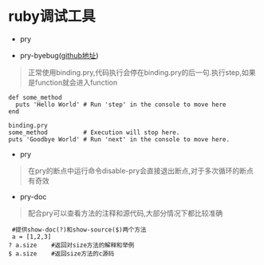 # ruby调试工具

- pry

- pry-byebug([github地址](https://github.com/deivid-rodriguez/pry-byebug))
> 正常使用binding.pry,代码执行会停在binding.pry的后一句.执行step,如果是function就会进入function

~~~~
def some_method
  puts 'Hello World' # Run 'step' in the console to move here
end

binding.pry
some_method          # Execution will stop here.
puts 'Goodbye World' # Run 'next' in the console to move here.

~~~~

- pry
> 在pry的断点中运行命令disable-pry会直接退出断点,对于多次循环的断点有奇效

- pry-doc
> 配合pry可以查看方法的注释和源代码,大部分情况下都比较准确

~~~~
 #提供show-doc(?)和show-source($)两个方法
 a = [1,2,3]
? a.size    #返回对size方法的解释和举例
$ a.size    #返回size方法的c源码
~~~~